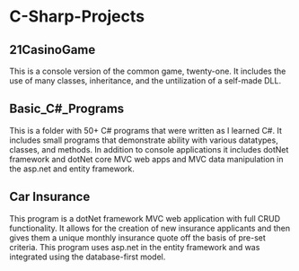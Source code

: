 # <h1> C-Sharp-Projects </h1>

<h2> 21CasinoGame </h2>
<p>This is a console version of the common game, twenty-one. It includes the use of many classes, inheritance, and the untilization of a self-made DLL. </p>

<h2> Basic_C#_Programs </h2>
<p>This is a folder with 50+ C# programs that were written as I learned C#. It includes small programs that demonstrate ability with various datatypes, classes, and methods. In addition to console applications it includes dotNet framework and dotNet core MVC web apps and MVC data manipulation in the asp.net and entity framework. </p>

<h2> Car Insurance </h2>
<p>This program is a dotNet framework MVC web application with full CRUD functionality. It allows for the creation of new insurance applicants and then gives them a unique monthly insurance quote off the basis of pre-set criteria. This program uses asp.net in the entity framework and was integrated using the database-first model. </p>

